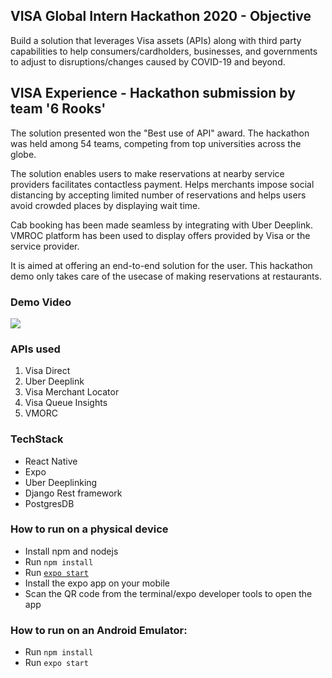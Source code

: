 ## VISA Global Intern Hackathon 2020 - Objective
Build a solution that leverages Visa assets (APIs) along with third party capabilities to help consumers/cardholders, businesses, and governments to adjust to disruptions/changes caused by COVID-19 and beyond. 

## VISA Experience - Hackathon submission by team '6 Rooks'

The solution presented won the "Best use of API" award. The hackathon was held among 54 teams, competing from top universities across the globe.

The solution enables users to make reservations at nearby service providers  facilitates contactless payment. Helps merchants impose social distancing by accepting limited number of reservations and helps users avoid crowded places by displaying  wait time. 

Cab booking has been made seamless by integrating with Uber Deeplink. VMROC platform has been used to display offers provided by Visa or the service provider.

It is aimed at offering an end-to-end solution for the user. This hackathon demo only takes care of the usecase of making reservations at restaurants.


### Demo Video
[![](http://img.youtube.com/vi/iz5uk9vJERw/0.jpg)](https://www.youtube.com/watch?v=BX6ZhP1Ee5A "Demo")

### APIs used
1. Visa Direct
2. Uber Deeplink 
3. Visa Merchant Locator
4. Visa Queue Insights
5. VMORC

### TechStack
- React Native
- Expo 
- Uber Deeplinking
- Django Rest framework
- PostgresDB

### How to run on a physical device
- Install npm and nodejs
- Run `npm install`
- Run [`expo start`](https://docs.expo.io/versions/latest/workflow/expo-cli/)
- Install the expo app on your mobile
- Scan the QR code from the terminal/expo developer tools to open the app

### How to run on an Android Emulator:
- Run `npm install`
- Run `expo start`
